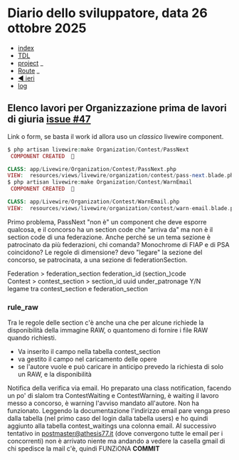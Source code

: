 # Diario dello sviluppatore, data 26 ottobre 2025

* [index](../index.md)
* [TDL](../TDL.md)
* [project](https://github.com/users/mrai64/projects/1)
_
* [Route](/routes/web.php)
_
* [◀️ ieri](./2025-10-25_IT.md)
* [log](/storage/logs/laravel.log)

## Elenco lavori per Organizzazione prima de lavori di giuria [issue #47](https://github.com/mrai64/yapcp/issues/47)

Link o form, se basta il work id allora uso un *classico* livewire component.

```php
$ php artisan livewire:make Organization/Contest/PassNext
 COMPONENT CREATED  🤙

CLASS: app/Livewire/Organization/Contest/PassNext.php
VIEW:  resources/views/livewire/organization/contest/pass-next.blade.php
$ php artisan livewire:make Organization/Contest/WarnEmail
 COMPONENT CREATED  🤙

CLASS: app/Livewire/Organization/Contest/WarnEmail.php
VIEW:  resources/views/livewire/organization/contest/warn-email.blade.php
```

Primo problema, PassNext "non è" un component che deve esporre qualcosa,
e il concorso ha un section code che "arriva da" ma non è il section code
di una federazione. Anche perché se un tema sezione è patrocinato da più federazioni,
chi comanda?
Monochrome di FIAP e di PSA coincidono? Le regole di dimensione?
devo "legare" la sezione del concorso, se patrocinata, a una sezione di federationSection.

Federation > federation_section federation_id (section_)code  
Contest > contest_section > section_id uuid under_patronage Y/N  
legame tra contest_section e federation_section

### rule_raw

Tra le regole delle section c'è anche una che per alcune richiede la disponibilità
della immagine RAW, o quantomeno di fornire i file RAW quando richiesti.

* Va inserito il campo nella tabella contest_section
* va gestito il campo nel caricamento delle opere
* se l'autore vuole e può caricare in anticipo prevedo la richiesta di
  solo un RAW, e la disponibilità


Notifica della verifica via email. Ho preparato una class notification,
facendo un po' di slalom tra ContestWaiting e ContestWarning, è waiting
il lavoro messo a concorso, è warning l'avviso mandato all'autore. 
Non ha funzionato. Leggendo la documentazione l'indirizzo email
pare venga preso dalla tabella (nel primo caso del login dalla tabella users)
e ho quindi aggiunto alla tabella contest_waitings una colonna email.
Al successivo tentativo in postmaster@athesis77.it (dove convergono
tutte le email per i concorrenti) non è arrivato niente ma 
andando a vedere la casella gmail di chi spedisce la mail c'è,
quindi FUNZiONA **COMMIT**